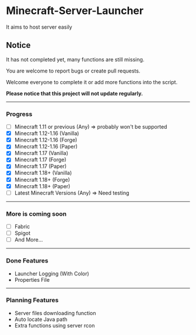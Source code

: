 # Minecraft-Server-Launcher
It aims to host server easily

## Notice
It has not completed yet, many functions are still missing. 

You are welcome to report bugs or create pull requests. 

Welcome everyone to complete it or add more functions into the script. 


**Please notice that this project will not update regularly.**

---

### Progress
- [ ] Minecraft 1.11 or previous (Any) => probably won't be supported
- [x] Minecraft 1.12-1.16 (Vanilla)
- [x] Minecraft 1.12-1.16 (Forge)
- [x] Minecraft 1.12-1.16 (Paper)
- [x] Minecraft 1.17 (Vanilla)
- [x] Minecraft 1.17 (Forge)
- [x] Minecraft 1.17 (Paper)
- [x] Minecraft 1.18+ (Vanilla)
- [x] Minecraft 1.18+ (Forge)
- [x] Minecraft 1.18+ (Paper)
- [ ] Latest Minecraft Versions (Any) => Need testing

---

### More is coming soon
- [ ] Fabric
- [ ] Spigot
- [ ] And More...

---

### Done Features
- Launcher Logging (With Color)
- Properties File

---

### Planning Features
- Server files downloading function
- Auto locate Java path
- Extra functions using server rcon
